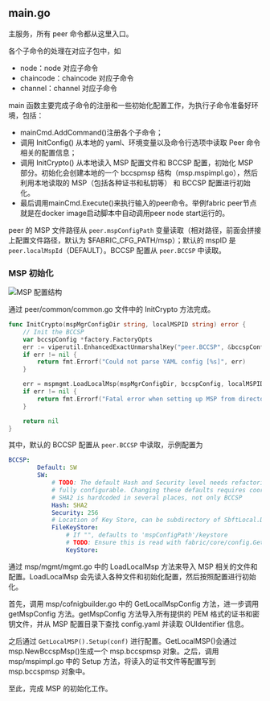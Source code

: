 ## main.go

主服务，所有 peer 命令都从这里入口。

各个子命令的处理在对应子包中，如

* node：node 对应子命令
* chaincode：chaincode 对应子命令
* channel：channel 对应子命令

main 函数主要完成子命令的注册和一些初始化配置工作，为执行子命令准备好环境，包括：

* mainCmd.AddCommand\(\)注册各个子命令；
* 调用 InitConfig\(\) 从本地的 yaml、环境变量以及命令行选项中读取 Peer 命令相关的配置信息；
* 调用 InitCrypto\(\) 从本地读入 MSP 配置文件和 BCCSP 配置，初始化 MSP 部分。初始化会创建本地的一个 bccspmsp 结构（msp.mspimpl.go），然后利用本地读取的 MSP（包括各种证书和私钥等） 和 BCCSP 配置进行初始化。
* 最后调用mainCmd.Execute\(\)来执行输入的peer命令。举例fabric peer节点就是在docker image启动脚本中自动调用peer node start运行的。

peer 的 MSP 文件路径从 `peer.mspConfigPath` 变量读取（相对路径，前面会拼接上配置文件路径，默认为 $FABRIC\_CFG\_PATH/msp）；默认的 mspID 是 `peer.localMspId`（DEFAULT）。BCCSP 配置从 `peer.BCCSP` 中读取。

### MSP 初始化

![MSP 配置结构](_images/mspconfig.png)

通过 peer/common/common.go 文件中的 InitCrypto 方法完成。

```go
func InitCrypto(mspMgrConfigDir string, localMSPID string) error {
    // Init the BCCSP
    var bccspConfig *factory.FactoryOpts
    err := viperutil.EnhancedExactUnmarshalKey("peer.BCCSP", &bccspConfig)
    if err != nil {
        return fmt.Errorf("Could not parse YAML config [%s]", err)
    }

    err = mspmgmt.LoadLocalMsp(mspMgrConfigDir, bccspConfig, localMSPID)
    if err != nil {
        return fmt.Errorf("Fatal error when setting up MSP from directory %s: err %s\n", mspMgrConfigDir, err)
    }

    return nil
}
```

其中，默认的 BCCSP 配置从 `peer.BCCSP` 中读取，示例配置为

```yaml
BCCSP:
        Default: SW
        SW:
            # TODO: The default Hash and Security level needs refactoring to be
            # fully configurable. Changing these defaults requires coordination
            # SHA2 is hardcoded in several places, not only BCCSP
            Hash: SHA2
            Security: 256
            # Location of Key Store, can be subdirectory of SbftLocal.DataDir
            FileKeyStore:
                # If "", defaults to 'mspConfigPath'/keystore
                # TODO: Ensure this is read with fabric/core/config.GetPath() once ready
                KeyStore:
```

通过 msp/mgmt/mgmt.go 中的 LoadLocalMsp 方法来导入 MSP 相关的文件和配置。LoadLocalMsp 会先读入各种文件和初始化配置，然后按照配置进行初始化。

首先，调用 msp/cofnigbuilder.go 中的 GetLocalMspConfig 方法，进一步调用 getMspConfig 方法。getMspConfig 方法导入所有提供的 PEM 格式的证书和密钥文件，并从 MSP 配置目录下查找 config.yaml 并读取 OUIdentifier 信息。

之后通过 `GetLocalMSP().Setup(conf)` 进行配置。GetLocalMSP\(\)会通过 msp.NewBccspMsp\(\)生成一个 msp.bccspmsp 对象。之后，调用 msp/mspimpl.go 中的 Setup 方法，将读入的证书文件等配置写到 msp.bccspmsp 对象中。

至此，完成 MSP 的初始化工作。

